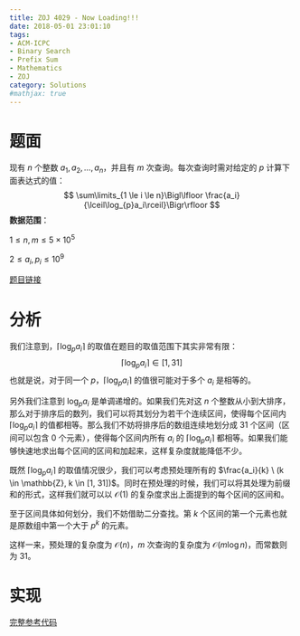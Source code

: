 ```yaml
---
title: ZOJ 4029 - Now Loading!!!
date: 2018-05-01 23:01:10
tags: 
- ACM-ICPC
- Binary Search
- Prefix Sum
- Mathematics
- ZOJ
category: Solutions
#mathjax: true
---
```


# 题面

现有 $n$ 个整数 $a_1, a_2, \dots, a_n$，并且有 $m$ 次查询。每次查询时需对给定的 $p$ 计算下面表达式的值：
$$
\sum\limits_{1 \le i \le n}\Bigl\lfloor \frac{a_i}{\lceil\log_{p}a_i\rceil}\Bigr\rfloor
$$
**数据范围**：

$1 \le n, m \le 5 \times 10^5$

$2 \le a_i, p_i \le 10^9$

[题目链接](http://acm.zju.edu.cn/onlinejudge/showProblem.do?problemCode=4029)

# 分析

我们注意到，$\lceil\log_{p}a_i\rceil$ 的取值在题目的取值范围下其实非常有限：
$$
\lceil\log_{p}a_i\rceil \in [1, 31]
$$
也就是说，对于同一个 $p$，$\lceil\log_{p}a_i\rceil$ 的值很可能对于多个 $a_i$ 是相等的。

另外我们注意到 $\log_{p}a_i$ 是单调递增的。如果我们先对这 $n$ 个整数从小到大排序，那么对于排序后的数列，我们可以将其划分为若干个连续区间，使得每个区间内 $\lceil\log_{p}a_i\rceil$ 的值都相等。那么我们不妨将排序后的数组连续地划分成 $31$ 个区间（区间可以包含 $0$ 个元素），使得每个区间内所有 $a_i$ 的 $\lceil\log_{p}a_i\rceil$ 都相等。如果我们能够快速地求出每个区间的区间和加起来，这样复杂度就能降低不少。

既然 $\lceil\log_{p}a_i\rceil$ 的取值情况很少，我们可以考虑预处理所有的 $\frac{a_i}{k} \ (k \in \mathbb{Z}, k \in [1, 31])$。同时在预处理的时候，我们可以将其处理为前缀和的形式，这样我们就可以以 $\mathcal{O}(1)$ 的复杂度求出上面提到的每个区间的区间和。

至于区间具体如何划分，我们不妨借助二分查找。第 $k$ 个区间的第一个元素也就是原数组中第一个大于 $p^k$ 的元素。

 这样一来，预处理的复杂度为 $\mathcal{O}(n)$，$m$ 次查询的复杂度为 $\mathcal{O}(m\log{n})$，而常数则为 $31$。

# 实现

[完整参考代码](https://github.com/codgician/ACM-ICPC/blob/master/ZOJ/4029/prefix_sum_binary_search.cpp)

